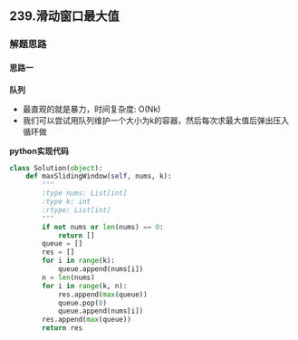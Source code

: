 ## 239.滑动窗口最大值
### 解题思路
#### 思路一
**队列**
- 最直观的就是暴力，时间复杂度: O(Nk)
- 我们可以尝试用队列维护一个大小为k的容器，然后每次求最大值后弹出压入循环做

**python实现代码**
```python
class Solution(object):
    def maxSlidingWindow(self, nums, k):
        """
        :type nums: List[int]
        :type k: int
        :rtype: List[int]
        """
        if not nums or len(nums) == 0:
            return []
        queue = []
        res = []
        for i in range(k):
            queue.append(nums[i])
        n = len(nums)
        for i in range(k, n):
            res.append(max(queue))
            queue.pop(0)
            queue.append(nums[i])
        res.append(max(queue))
        return res

```

